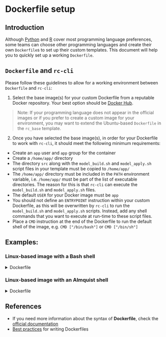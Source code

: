 # Dockerfile setup
## Introduction
Although [Python](https://www.python.org/) and [R](https://www.r-project.org/) cover most programming language preferences, some teams can choose other programming languages and create their own `Dockerfile`s to set up their custom templates. This document will help you to quickly set up a working `Dockerfile`.

## `Dockerfile` and `rc-cli`
Please follow these guidelines to allow for a working environment between `Dockerfile` and `rc-cli`:

1. Select the base image(s) for your custom Dockerfile from a reputable Docker repository. Your best option should be [Docker Hub](https://hub.docker.com/search?q=&type=image&category=languages).
> Note: If your programming language does not appear in the official images or if you prefer to create a custom image for your environment, you may want to extend the Ubuntu-based `Dockerfile` in the `rc_base` template.

2. Once you have selected the base image(s), in order for your Dockerfile to work with `rc-cli`, it should meet the following minimum requirements:
  - Create an `app` user and `app` group for the container
  - Create a `/home/app/` directory
  - The directory `src` along with the `model_build.sh` and `model_apply.sh` script files in your template must be copied to `/home/app/`
  - The `/home/app/` directory must be included in the `PATH` environment variable, i.e. `/home/app/` must be part of the list of executable directories. The reason for this is that `rc-cli` can execute the `model_build.sh` and `model_apply.sh` files.
  - The default `USER` for your Docker image must be `app`
  - You should not define an `ENTRYPOINT` instruction within your custom Dockerfile, as this will be overwritten by `rc-cli` to run the `model_build.sh` and `model_apply.sh` scripts. Instead, add any shell commands that you want to execute at run-time to these script files.
  - Place a `CMD` instruction at the end of the Dockerfile to run the default shell of the image, e.g. `CMD ["/bin/bash"]` or `CMD ["/bin/sh"]`

## Examples:
### Linux-based image with a Bash shell
<details>
<summary>Dockerfile</summary>

```Dockerfile
# syntax = docker/dockerfile:1.2
ARG SOURCE_DIR=/home/app/
# base image - replace <base-image>:<base-image-tag> with your values
FROM <base-image>:<base-image-tag>
ARG SOURCE_DIR
ENV SOURCE_DIR $SOURCE_DIR
ENV PATH $PATH:$SOURCE_DIR
RUN mkdir -p $SOURCE_DIR
RUN groupadd --gid 1000 app \
 && useradd --uid 1000 --gid app --shell /bin/bash --create-home app
WORKDIR $SOURCE_DIR
# TODO: install dependencies (optional)
COPY --chown=app:app ./*.sh ./
COPY --chown=app:app ./src/ ./src/
USER app
CMD ["/bin/bash"]
```
</details>

### Linux-based image with an Almquist shell
<details>
<summary>Dockerfile</summary>

```Dockerfile
# syntax = docker/dockerfile:1.2
ARG SOURCE_DIR=/home/app/
# base image - replace <base-image>:<base-image-tag> with your values
FROM <base-image>:<base-image-tag>
ARG SOURCE_DIR
ENV SOURCE_DIR $SOURCE_DIR
ENV PATH $PATH:$SOURCE_DIR
RUN mkdir -p $SOURCE_DIR
RUN addgroup -g 1000 app && adduser -u 1000 -G app -s /bin/sh -D app
WORKDIR $SOURCE_DIR
# TODO: install dependencies (optional)
COPY --chown=app:app ./*.sh ./
COPY --chown=app:app ./src/ ./src/
USER app
CMD ["/bin/sh"]
```
</details>

## References
- If you need more information about the syntax of **Dockerfile**, check the [official documentation](https://docs.docker.com/engine/reference/builder/)
- [Best practices](https://docs.docker.com/develop/develop-images/dockerfile_best-practices/) for writing Dockerfiles
